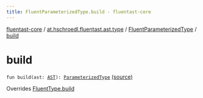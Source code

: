```yaml
---
title: FluentParameterizedType.build - fluentast-core
---
```


[fluentast-core](../../index.html) / [at.hschroedl.fluentast.ast.type](../index.html) / [FluentParameterizedType](index.html) / [build](.)

# build

`fun build(ast: `[`AST`](https://help.eclipse.org/neon/topic/org.eclipse.jdt.doc.isv/reference/api/org/eclipse/jdt/core/dom/AST.html)`): `[`ParameterizedType`](https://help.eclipse.org/neon/topic/org.eclipse.jdt.doc.isv/reference/api/org/eclipse/jdt/core/dom/ParameterizedType.html) [(source)](http://github.com/hschroedl/fluentast/tree/master/core/at.hschroedl.fluentast/ast/type/Type.kt#L43)

Overrides [FluentType.build](../-fluent-type/build.html)


